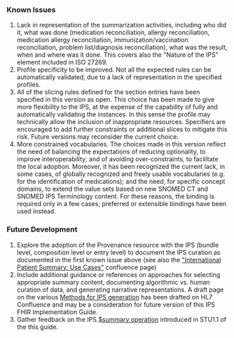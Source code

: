 ### Known Issues
1. Lack in representation of the summarization activities, including who did it, what was done (medication reconciliation, allergy reconciliation, medication allergy reconciliation, immunization/vaccination reconciliation, problem list/diagnosis reconciliation), what was the result, when and where was it done. This covers also the "Nature of the IPS" element included in ISO 27269.
1. Profile specificity to be improved. Not all the expected rules can be automatically validated, due to a lack of representation in the specified profiles.
1. All of the slicing rules defined for the section entries have been specified in this version as open. This choice has been made to give more flexibility to the IPS, at the expense of the capability of fully and automatically validating the instances. In this sense the profile may technically allow the inclusion of inappropriate resources. Specifiers are encouraged to add further constraints or additional slices to mitigate this risk. Future versions may reconsider the current choice.
1. More constrained vocabularies. The choices made in this version reflect the need of balancing the expectations of reducing optionality, to improve interoperability; and of avoiding over-constraints, to facilitate the local adoption. Moreover, it has been recognized the current lack, in some cases, of globally recognized and freely usable vocabularies (e.g. for the identification of medications); and the need, for specific concept domains, to extend the value sets based on new SNOMED CT and SNOMED IPS Terminology content. For these reasons, the binding is required only in a few cases; preferred or extensible bindings have been used instead.

### Future Development
1. Explore the adoption of the Provenance resource with the IPS (bundle level, composition level or entry level) to document the IPS curation as documented in the first known issue above (see also the ["International Patient Summary: Use Cases"](https://confluence.hl7.org/pages/viewpage.action?pageId=48237134###InternationalPatientSummary:UseCases-Examples) confluence page)
1. Include additional guidance or references on approaches for selecting appropriate summary content, documenting algorithmic vs. human curation of data, and generating narrative representations. A draft page on the various [Methods for IPS generation](https://confluence.hl7.org/spaces/PC/pages/358881792/Methods+for+IPS+Generation+DRAFT+FUTURE+DEVLOPMENT) has been drafted on HL7 Confluence and may be a consideration for future version of this IPS FHIR Implementation Guide. 
1. Gather feedback on the IPS [$summary operation](./OperationDefinition-summary.html) introduced in STU1.1 of the this guide. 
